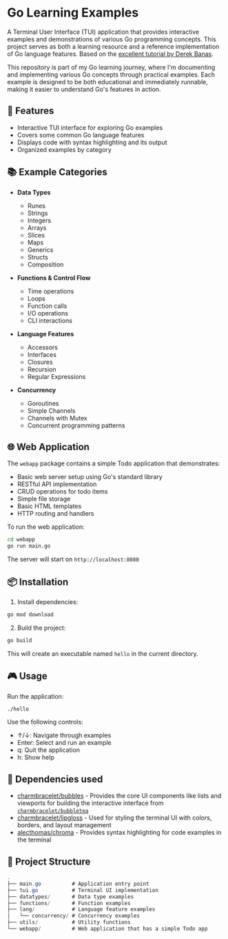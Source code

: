 # Go Learning Examples

A Terminal User Interface (TUI) application that provides interactive examples and demonstrations of various Go programming concepts. This project serves as both a learning resource and a reference implementation of Go language features. Based on the [excellent tutorial by Derek Banas](https://www.youtube.com/watch?v=YzLrWHZa-Kc).

This repository is part of my Go learning journey, where I'm documenting and implementing various Go concepts through practical examples. Each example is designed to be both educational and immediately runnable, making it easier to understand Go's features in action.

## 🚀 Features

- Interactive TUI interface for exploring Go examples
- Covers some common Go language features
- Displays code with syntax highlighting and its output
- Organized examples by category

## 📚 Example Categories

- **Data Types**
  - Runes
  - Strings
  - Integers
  - Arrays
  - Slices
  - Maps
  - Generics
  - Structs
  - Composition

- **Functions & Control Flow**
  - Time operations
  - Loops
  - Function calls
  - I/O operations
  - CLI interactions

- **Language Features**
  - Accessors
  - Interfaces
  - Closures
  - Recursion
  - Regular Expressions

- **Concurrency**
  - Goroutines
  - Simple Channels
  - Channels with Mutex
  - Concurrent programming patterns

## 🌐 Web Application

The `webapp` package contains a simple Todo application that demonstrates:

- Basic web server setup using Go's standard library
- RESTful API implementation
- CRUD operations for todo items
- Simple file storage
- Basic HTML templates
- HTTP routing and handlers

To run the web application:

```bash
cd webapp
go run main.go
```

The server will start on `http://localhost:8080`

## 📦 Installation

1. Install dependencies:

```bash
go mod download
```

2. Build the project:

```bash
go build
```

This will create an executable named `hello` in the current directory.

## 🎮 Usage

Run the application:

```bash
./hello
```

Use the following controls:

- ↑/↓: Navigate through examples
- Enter: Select and run an example
- q: Quit the application
- h: Show help

## 🧩 Dependencies used

- [charmbracelet/bubbles](https://github.com/charmbracelet/bubbles) - Provides the core UI components like lists and viewports for building the interactive interface from [`charmbracelet/bubbletea`](https://github.com/charmbracelet/bubbletea)
- [charmbracelet/lipgloss](https://github.com/charmbracelet/lipgloss) - Used for styling the terminal UI with colors, borders, and layout management
- [alecthomas/chroma](https://github.com/alecthomas/chroma) - Provides syntax highlighting for code examples in the terminal

## 📁 Project Structure

``` c#
.
├── main.go          # Application entry point
├── tui.go           # Terminal UI implementation
├── datatypes/       # Data type examples
├── functions/       # Function examples
├── lang/            # Language feature examples
│   └── concurrency/ # Concurrency examples
├── utils/           # Utility functions
└── webapp/          # Web application that has a simple Todo app
```
